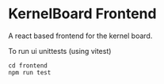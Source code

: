 # KernelBoard Frontend
A react based frontend for the kernel board.

To run ui unittests (using vitest)
```
cd frontend
npm run test
```
